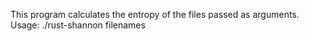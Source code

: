 This program calculates the entropy of the files passed as arguments. Usage:
    ./rust-shannon filenames

